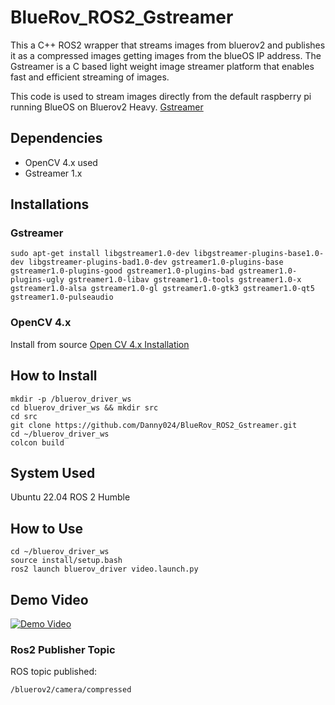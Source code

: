 # BlueRov_ROS2_Gstreamer
This a C++ ROS2 wrapper that streams images from bluerov2 and publishes it as a compressed images getting images from the blueOS IP address.
The Gstreamer is a C based light weight image streamer platform that enables fast and efficient streaming of images. 


This code is used to stream images directly from the default raspberry pi running BlueOS on Bluerov2 Heavy.
[Gstreamer](https://gstreamer.freedesktop.org/)


## Dependencies
- OpenCV 4.x used
- Gstreamer 1.x

## Installations
### Gstreamer
```sudo apt-get install libgstreamer1.0-dev libgstreamer-plugins-base1.0-dev libgstreamer-plugins-bad1.0-dev gstreamer1.0-plugins-base gstreamer1.0-plugins-good gstreamer1.0-plugins-bad gstreamer1.0-plugins-ugly gstreamer1.0-libav gstreamer1.0-tools gstreamer1.0-x gstreamer1.0-alsa gstreamer1.0-gl gstreamer1.0-gtk3 gstreamer1.0-qt5 gstreamer1.0-pulseaudio```

### OpenCV 4.x
Install from source
[Open CV 4.x Installation](https://docs.opencv.org/4.x/d7/d9f/tutorial_linux_install.html)

## How to Install
```
mkdir -p /bluerov_driver_ws
cd bluerov_driver_ws && mkdir src
cd src
git clone https://github.com/Danny024/BlueRov_ROS2_Gstreamer.git
cd ~/bluerov_driver_ws
colcon build
```
## System Used
Ubuntu 22.04
ROS 2 Humble

## How to Use 
```
cd ~/bluerov_driver_ws
source install/setup.bash
ros2 launch bluerov_driver video.launch.py
```

## Demo Video
[![Demo Video](https://img.youtube.com/vi/TbSJK_imS7o/0.jpg)](https://www.youtube.com/watch?v=TbSJK_imS7o)


### Ros2 Publisher Topic 
ROS topic published:
```
/bluerov2/camera/compressed
```









